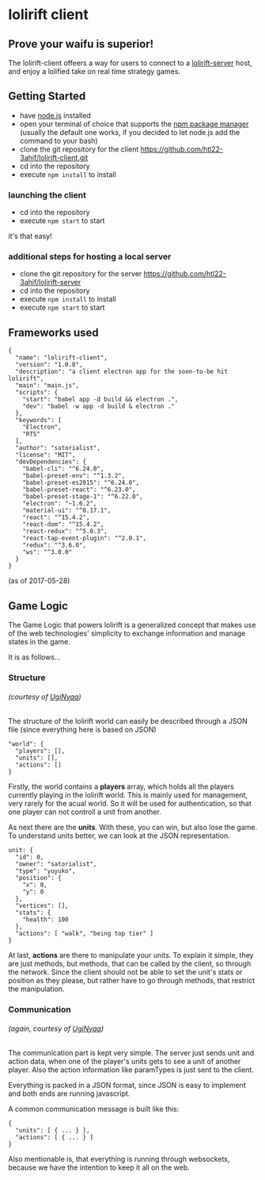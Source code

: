 # lolirift client

## Prove your waifu is superior!

The lolirift-client offeers a way for users to connect to a [lolirift-server](https://github.com/htl22-3ahif/lolirift-server) host, and enjoy a lolified take on real time strategy games.

## Getting Started

- have [node.js](https://nodejs.org/en/) installed
- open your terminal of choice that supports the [npm package manager](https://www.npmjs.com/) (usually the default one works, if you decided to let node.js add the command to your bash)
- clone the git repository for the client https://github.com/htl22-3ahif/lolirift-client.git
- cd into the repository
- execute `npm install` to install

### launching the client

- cd into the repository
- execute `npm start` to start

it's that easy!

### additional steps for hosting a local server

- clone the git repository for the server https://github.com/htl22-3ahif/lolirift-server
- cd into the repository
- execute `npm install` to install
- execute `npm start` to start

## Frameworks used

```
{
  "name": "lolirift-client",
  "version": "1.0.0",
  "description": "a client electron app for the soon-to-be hit lolirift",
  "main": "main.js",
  "scripts": {
    "start": "babel app -d build && electron .",
    "dev": "babel -w app -d build & electron ."
  },
  "keywords": [
    "Electron",
    "RTS"
  ],
  "author": "satorialist",
  "license": "MIT",
  "devDependencies": {
    "babel-cli": "^6.24.0",
    "babel-preset-env": "^1.3.2",
    "babel-preset-es2015": "^6.24.0",
    "babel-preset-react": "^6.23.0",
    "babel-preset-stage-1": "^6.22.0",
    "electron": "~1.6.2",
    "material-ui": "^0.17.1",
    "react": "^15.4.2",
    "react-dom": "^15.4.2",
    "react-redux": "^5.0.3",
    "react-tap-event-plugin": "^2.0.1",
    "redux": "^3.6.0",
    "ws": "^3.0.0"
  }
}
```

(as of 2017-05-28)

## Game Logic

The Game Logic that powers lolirift is a generalized concept that makes use of the web technologies' simplicity to exchange information and manage states in the game.

It is as follows...

### Structure
###### (courtesy of [UgiNyaa](https://github.com/UgiNyaa))

The structure of the lolirift world can easily be described through a JSON file (since everything here is based on JSON)

```
"world": {
  "players": [],
  "units": [],
  "actions": []
}
```

Firstly, the world contains a __players__ array, which holds all the players currently playing in the lolirift world. This is mainly used for management, very rarely for the acual world. So it will be used for authentication, so that one player can not controll a unit from another.

As next there are the __units__. With these, you can win, but also lose the game. To understand units better, we can look at the JSON representation.

```
unit: {
  "id": 0,
  "owner": "satorialist",
  "type": "yuyuko",
  "position": {
    "x": 0,
    "y": 0
  },
  "vertices": [],
  "stats": {
    "health": 100
  },
  "actions": [ "walk", "being top tier" ]
}
```

At last, __actions__ are there to manipulate your units. To explain it simple, they are just methods, but methods, that can be called by the client, so through the network. Since the client should not be able to set the unit's stats or position as they please, but rather have to go through methods, that restrict the manipulation.

### Communication
###### (again, courtesy of [UgiNyaa](https://github.com/UgiNyaa))

The communication part is kept very simple. The server just sends unit and action data, when one of the player's units gets to see a unit of another player. Also the action information like paramTypes is just sent to the client.

Everything is packed in a JSON format, since JSON is easy to implement and both ends are running javascript.

A common communication message is built like this:

```
{
  "units": [ { ... } ],
  "actions": [ { ... } ]
}
```

Also mentionable is, that everything is running through websockets, because we have the intention to keep it all on the web.
